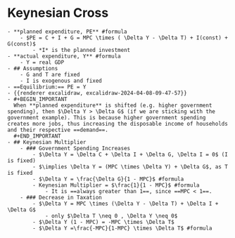 # Keynesian Cross
	- **planned expenditure, PE** #formula
		- $PE = C + I + G = MPC \times ( \Delta Y - \Delta T) + I(const) + G(const)$
			- *I* is the planned investment
	- **actual expenditure, Y** #formula
		- Y = real GDP
	- ## Assumptions
		- G and T are fixed
		- I is exogenous and fixed
	- ==Equilibrium:== PE = Y
	- {{renderer excalidraw, excalidraw-2024-04-08-09-47-57}}
	- #+BEGIN_IMPORTANT
	  When **planned expenditure** is shifted (e.g. higher government spending), then $\Delta Y > \Delta G$ (if we are sticking with the government example). This is because higher government spending creates more jobs, thus increasing the disposable income of households and their respective ==demand==.
	  #+END_IMPORTANT
	- ## Keynesian Multiplier
		- ### Government Spending Increases
			- $\Delta Y = \Delta C + \Delta I + \Delta G, \Delta I = 0$ (I is fixed)
			- $\implies \Delta Y = (MPC \times \Delta Y) + \Delta G$, as T is fixed
			- $\Delta Y = \frac{\Delta G}{1 - MPC}$ #formula
			- Keynesian Multiplier = $\frac{1}{1 - MPC}$ #formula
				- It is ==always greater than 1==, since ==MPC < 1==.
		- ### Decrease in Taxation
			- $\Delta Y = MPC \times (\Delta Y - \Delta T) + \Delta I + \Delta G$
				- only $\Delta T \neq 0 , \Delta Y \neq 0$
			- $\Delta Y (1 - MPC) = -MPC \times \Delta T$
			- $\Delta Y =\frac{-MPC}{1-MPC} \times \Delta T$ #formula